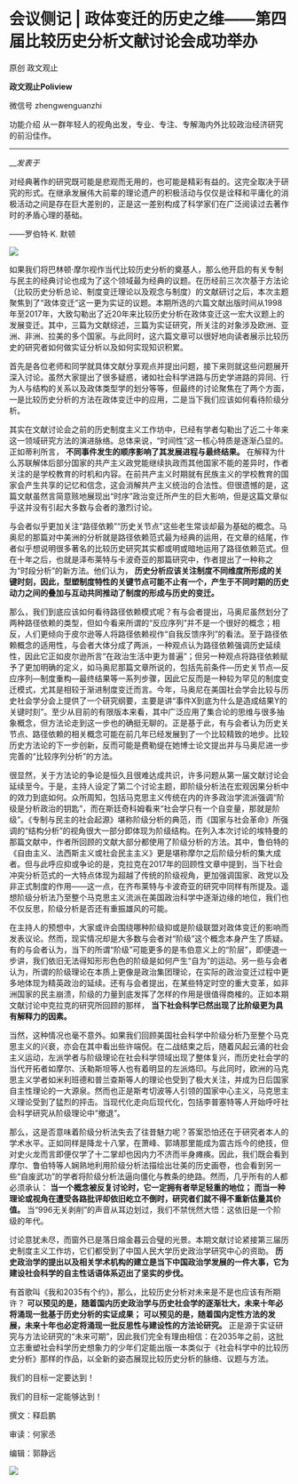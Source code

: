 

#  会议侧记 | 政体变迁的历史之维——第四届比较历史分析文献讨论会成功举办

原创 政文观止 

**政文观止Poliview** 

微信号 zhengwenguanzhi

功能介绍 从一群年轻人的视角出发，专业、专注、专解海内外比较政治经济研究的前沿佳作。

____

___发表于_


对经典著作的研究既可能是悲观而无用的，也可能是精彩有益的。这完全取决于研究的形式。在继承发展伟大前辈的理论遗产的积极活动与仅仅是诠释和平庸化的消极活动之间是存在巨大差别的，正是这一差别构成了科学家们在广泛阅读过去著作时的矛盾心理的基础。

  

——罗伯特·K. 默顿

  

![](/images/368/2.png)

  

  

  

如果我们将巴林顿·摩尔视作当代比较历史分析的奠基人，那么他开启的有关专制与民主的经典讨论也成为了这个领域最为经典的议题。在历经前三次次基于方法论（比较历史分析总论、制度变迁理论以及观念与制度）的文献研讨之后，本次主题聚焦到了“政体变迁”这一更为实证的议题。本期所选的六篇文献出版时间从1998年至2017年，大致勾勒出了近20年来比较历史分析在政体变迁这一宏大议题上的发展变迁。其中，三篇为文献综述，三篇为实证研究，所关注的对象涉及欧洲、亚洲、非洲、拉美的多个国家。与此同时，这六篇文章可以很好地向读者展示比较历史的研究者如何做实证分析以及如何实现知识积累。

  

首先是各位老师和同学就具体文献分享观点并提出问题，接下来则就这些问题展开深入讨论。虽然大家提出了很多疑惑，诸如社会科学进路与历史学进路的异同、行为人与结构的关系以及政体类型学的划分等等，但最终的讨论聚焦在了两个方面，一是比较历史分析的方法在政体变迁中的应用，二是当下我们应该如何看待阶级分析。

  

其实在文献讨论会之前的历史制度主义工作坊中，已经有学者勾勒出了近二十年来这一领域研究方法的演进脉络。总体来说，“时间性”这一核心特质是逐渐凸显的。正如蒂利所言，
**不同事件发生的顺序影响了其发展进程与最终结果。**
在解释为什么苏联解体后部分国家的共产主义政党能继续执政而其他国家不能的差异时，作者关注的是学校教育的时机和内容。在前共产主义时期就有民族主义的学校教育的国家会产生共享的记忆和信念，这会消解共产主义统治的合法性。但很遗憾的是，这篇文献虽然言简意赅地展现出“时序”政治变迁所产生的巨大影响，但是这篇文章似乎这并没有引起大多数与会者的激烈讨论。

  

与会者似乎更加关注“路径依赖”“历史关节点”这些老生常谈却最为基础的概念。马奥尼的那篇对中美洲的分析就是路径依赖范式最为经典的运用，在文章的结尾，作者似乎想说明很多著名的比较历史研究其实都或明或暗地运用了路径依赖范式。但在十年之后，也就是泽布莱特与卡波奇亚的那篇研究中，作者提出了一种称之为“时段分析”的新方法。他们认为，
**历史分析应该关注制度不同维度所形成的关键时刻，因此，型塑制度特性的关键节点可能不止有一个，产生于不同时期的历史动力之间的叠加与互动共同推动了制度的形成与历史的变迁。**

  

那么，我们到底应该如何看待路径依赖模式呢？有与会者提出，马奥尼虽然划分了两种路径依赖的类型，但如今看来所谓的“反应序列”并不是一个很好的概念；相反，人们更倾向于皮尔逊等人将路径依赖视作“自我反馈序列”的看法。至于路径依赖概念的适用性，与会者大体分成了两派，一种观点认为路径依赖强调历史延续性，因此它正如皮尔逊所言“在政治生活中更为普遍”；但另一种观点将路径依赖赋予了更加明确的定义，如马奥尼那篇文章所说的，包括先前条件—历史关节点—反应序列—制度重构—最终结果等一系列步骤，因此它反而是一种较为罕见的制度变迁模式，尤其是相较于渐进制度变迁而言。今年，马奥尼在美国社会学会比较与历史社会学分会上提供了一个研究纲要，主要是讲“事件X到底为什么是造成结果Y的关键时刻”。至少从目前的有限版本来看，其中广泛应用了集合论的思维与很多抽象概念，但方法论走到这一步也的确挺无聊的。正是基于此，有与会者认为历史关节点、路径依赖的相关概念可能在前几年已经发展到了一个比较精致的地步。比较历史方法论的下一步创新，反而可能是费勒缇在她博士论文提出并与马奥尼进一步完善的“比较序列分析”的方法。

  

很显然，关于方法论的争论是恒久且很难达成共识，许多问题从第一届文献讨论会延续至今。于是，主持人设定了第二个讨论主题，即阶级分析法在宏观因果分析中的效力到底如何。众所周知，包括马克思主义传统在内的许多政治学流派强调“阶级是分析政治的钥匙”，而在斯廷奇科姆看来“社会学只有一个自变量，那就是阶级”。《专制与民主的社会起源》堪称阶级分析的典范，而《国家与社会革命》所强调的“结构分析”的视角很大一部分即体现为阶级结构。在列入本次讨论的埃特曼的那篇文献中，作者所回顾的文献大部分都使用了阶级分析的方法。其中，鲁伯特的《自由主义、法西斯主义或社会民主主义》更是堪称摩尔之后阶级分析的集大成者。但与此呼应抑或争论的是，克拉克在2017年的回顾性文章中提到，当下社会冲突分析范式的一大特点体现为超越了传统的阶级视角，更加强调国家、政党以及非正式制度的作用——这一点，在齐布莱特与卡波奇亚的研究中同样有所提及。遥想阶级分析法乃至整个马克思主义流派在美国政治科学中逐渐边缘的地位，我们也不仅反思，阶级分析是否还有重振雄风的可能。

  

在主持人的预想中，大家或许会围绕哪种阶级抑或是阶级联盟对政体变迁的影响而发表议论。然而，现实情况却是大多数与会者对“阶级”这个概念本身产生了质疑。有的与会者认为，当下的所谓“阶级”可能更多的是韦伯意义上的“阶层”，即便退一步讲，我们依旧无法得知形形色色的阶级是如何产生“自为”的运动。另一些与会者认为，所谓的阶级理论在本质上更像是政治集团理论，在实际的政治变迁过程中更多地体现为精英政治的延续。还有与会者提出，在某些特定时空的重大变革，如非洲国家的民主崩溃，阶级的力量到底发挥了怎样的作用是很值得商榷的。正如本期文献讨论中克拉克的研究所回顾的那样，
**当下社会科学已然出现了比阶级更为具有解释力的因素。**

  

当然，这种情况也毫不意外。如果我们回顾美国社会科学中阶级分析乃至整个马克思主义的兴衰，亦会在其中看出些许端倪。在二战结束之后，随着风起云涌的社会主义运动，左派学者与阶级理论在社会科学领域出现了整体复兴，而历史社会学的当代开拓者如摩尔、沃勒斯坦等人也有着明显的左派烙印。与此同时，欧洲的马克思主义学者如米利班德和普兰查斯等人的理论也受到了极大关注，并成为日后国家自主性理论的一大源泉。然而也正是斯考切波等人引领的国家中心主义，马克思主义理论受到了猛烈的抨击。当现代化走向后现代化，包括李普塞特等人开始呼吁社会科学研究从阶级理论中“撤退”。

  

那么，这是否意味着阶级分析法失去了往昔魅力呢？答案恐怕还在于研究者本人的学术水平。正如同样是降龙十八掌，在萧峰、郭靖那里能成为震古烁今的绝技，但对史火龙而言即便仅学了十二掌却也因内力不济而半身瘫痪。因此，我们既会看到摩尔、鲁伯特等人娴熟地利用阶级分析法描绘出壮美的历史画卷，也会看到另一些“自废武功”的学者将阶级分析法逼向僵化与教条的绝路。然而，几乎所有的人都必须承认：
**当一个概念被反复讨论时，它一定拥有者举足轻重的地位；** **而当一种理论或视角在遭受各路批评却依旧屹立不倒时，研究者们就不得不重新估量其价值。**
当“996无关剥削”的声音从耳边划过，我们不禁恍然大悟：这依旧是一个阶级的年代。

  

讨论意犹未尽，而窗外已是落日熔金暮云合璧的光景。本期文献讨论紧接第三届历史制度主义工作坊，它们都受到了中国人民大学历史政治学研究中心的资助。
**历史政治学的提出以及相关学术机构的建立是当下中国政治学发展的一件大事，它为建设社会科学的自主性话语体系迈出了坚实的步伐。**

  

有首歌叫《我和2035有个约》，那么，比较历史分析对未来是不是也应该有所期许？
**可以预见的是，随着国内历史政治学与历史社会学的逐渐壮大，未来十年必将涌现一批基于历史分析的实证成果；**
**可以预见的是，随着国内定性方法的发展，未来十年也必定将涌现一批反思性与建设性的方法论研究。**
正是源于实证研究与方法论研究的“未来可期”，因此我们完全有理由相信：在2035年之前，这批立志重塑社会科学历史想象力的少年们定能出版一本类似于《社会科学中的比较历史分析》那样的作品，以全新的姿态展现比较历史分析的脉络、议题与方法。

  

我们的目标一定要达到！

我们的目标一定能够达到！  

  

撰文：释启鹏

审读：何家丞

编辑：郭静远

  

![](/images/368/3.jpeg)

  

